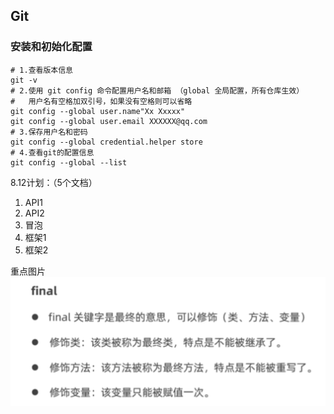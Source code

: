 ## Git        

###  安装和初始化配置
```shell
# 1.查看版本信息
git -v 
# 2.使用 git config 命令配置用户名和邮箱 （global 全局配置，所有仓库生效）
#   用户名有空格加双引号，如果没有空格则可以省略
git config --global user.name"Xx Xxxxx"
git config --global user.email XXXXXX@qq.com
# 3.保存用户名和密码
git config --global credential.helper store
# 4.查看git的配置信息
git config --global --list
```


8.12计划：（5个文档）
1.  API1  
2.  API2  
3.  冒泡  
4.  框架1  
5.  框架2
 

重点图片
![img_6.png](img_6.png)
